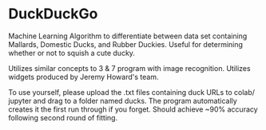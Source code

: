 # DuckDuckGo

Machine Learning Algorithm to differentiate between data set containing Mallards, Domestic Ducks, and Rubber Duckies. Useful for determining whether or not to squish a cute ducky. 

Utilizes similar concepts to 3 & 7 program with image recognition. Utilizes widgets produced by Jeremy Howard's team. 

To use yourself, please upload the .txt files containing duck URLs to colab/ jupyter and drag to a folder named ducks. The program automatically creates it the first run through if you forget. Should achieve ~90% accuracy following second round of fitting. 

